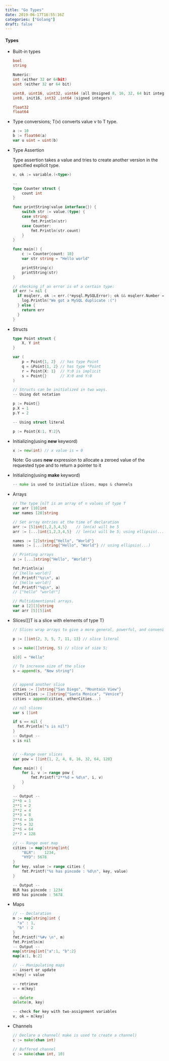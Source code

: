 ```yaml
---
title: "Go Types"
date: 2019-06-17T16:55:16Z
categories: ["Golang"]
draft: false
---
```


#### **Types**
* Built-in types
    ``` go
    bool 
    string
    
    Numeric:
    int (either 32 or 64bit)
    uint (either 32 or 64 bit)
    
    uint8, uint16, uint32, uint64 (all Unsigned 8, 16, 32, 64 bit integers respectively)
    int8, init16, int32 ,int64 (signed integers)
    
    float32
    float64
    ```
* Type conversions; T(v) converts value v to T type.
    ``` go
    a := 10
    b := float64(a)
    var u uint = uint(b)
    ```
* Type Assertion
    
    Type assertion takes a value and tries to create another version in the specified explicit type.
    ``` go
    v, ok := variable.(<type>)
    
    -- 
   type Counter struct {
    	count int
    }
    
    func printString(value interface{}) {
    	switch str := value.(type) {
    	case string:
    		fmt.Println(str)
    	case Counter:
    		fmt.Println(str.count)
    	}
    }
    
    func main() {
    	c := Counter{count: 10}
    	var str string = "Hello world"
    
    	printString(c)
    	printString(str)
    }
    ```
    ``` go
    // checking if an error is of a certain type:
    if err != nil {
      if msqlerr, ok := err.(*mysql.MySQLError); ok && msqlerr.Number == 1062 {
        log.Println("We got a MySQL duplicate :(")
      } else {
        return err
      }
    }
    ```
* Structs
    ``` go
    type Point struct {
    	X, Y int
    }
    
    var (
    	p = Point{1, 2}  // has type Point
    	q = &Point{1, 2} // has type *Point
    	r = Point{X: 1}  // Y:0 is implicit
    	s = Point{}      // X:0 and Y:0
    )
    
    ``` 
    
    ``` go
    // Structs can be initialized in two ways.
    -- Using dot notation
    
    p := Point{}
    p.X = 1
    p.Y = 2
    
    -- Using struct literal
    
    p := Point{X:1, Y:2}\
    
    ```

* Initializing(using **new** keyword)
    ``` go
    x := new(int) // x value is = 0
    
    ```
    Note: Go uses **new** expression to allocate a zeroed value of the requested type and to return a pointer to it

* Initializing(using **make** keyword)
    ``` go
    -- make is used to initialize slices, maps & channels
    ```

* Arrays

    ``` go
    // The type [n]T is an array of n values of type T
    var arr [10]int
    var names [20]string
    
    // Set array entries at the time of declaration
    arr := [5]int{1,2,3,4,5}    // len(a) will be 5
    arr := [...]int{1,2,3,4,5}  // len(a) will be 5; using ellipsis(...)
    
    names := [2]string{"Hello", "World"}
    names := [...]string{"Hello", "World"} // using ellipsis(...)
    ```
    ``` go
    // Printing arrays
    a := [...]string{"Hello", "World!"}
    
    fmt.Println(a)
  	// [hello world!]
  	fmt.Printf("%s\n", a)
  	// [hello world!]
  	fmt.Printf("%q\n", a)
  	// ["hello" "world!"]
    ```
    ``` go
    // Multidimentional arrays.
    var a [2][3]string
    var arr [5][5]int
    ```

* Slices([]T is a slice with elements of type T)
    ``` go
    // Slices wrap arrays to give a more general, powerful, and convenient interface to sequences of data
    
    p := []int{2, 3, 5, 7, 11, 13} // slice literal
    
    s := make([]string, 5) // slice of size 5;
    
    s[0] = "Hello"
    
    // To increase size of the slice
    s = append(s, "New string")
    
    
    // append another slice
    cities := []string{"San Diego", "Mountain View"}
  	otherCities := []string{"Santa Monica", "Venice"}
  	cities = append(cities, otherCities...)
  	
  	// nil slices
  	var s []int
  	
  	if s == nil {
  	  fmt.Println("s is nil")
  	}
    -- Output --
    s is nil
    
    
    // --Range over slices
    var pow = []int{1, 2, 4, 8, 16, 32, 64, 128}
    
    func main() {
        for i, v := range pow {
            fmt.Printf("2**%d = %d\n", i, v)
        }
    }
    
    -- Output --
    2**0 = 1
    2**1 = 2
    2**2 = 4
    2**3 = 8
    2**4 = 16
    2**5 = 32
    2**6 = 64
    2**7 = 128
    
    // -- Range over map
    cities := map[string]int{
  		"BLR":    1234,
  		"HYD": 5678
  	}
  	for key, value := range cities {
  		fmt.Printf("%s has pincode : %d\n", key, value)
  	}
  	
  	-- Output --
  	BLR has pincode : 1234
  	HYD has pincode : 5678
  	
    ```

* Maps
    ``` go
    // -- Declaration
    m := map[string]int {
      "a" : 1,
      "b" : 2
    }
    fmt.Printf("%#v \n", m)
    fmt.Println(m)
    -- Output --
    map[string]int{"a":1, "b":2}
    map[a:1, b:2]
    
    // -- Manipulating maps
    -- insert or update
    m[key] = value
    
    -- retrieve
    v = m[key]
    
    -- delete
    delete(m, key)
    
    -- check for key with two-assignment variables
    v, ok = m[key]
    
    ```
* Channels
    ``` go
    // Declare a channel( make is used to create a channel)
    c := make(chan int)
    
    // Buffered channel
    c := make(chan int, 10)
    ```